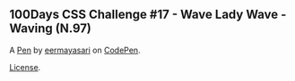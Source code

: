 100Days CSS Challenge #17 - Wave Lady Wave - Waving (N.97)
----------------------------------------------------------


A [Pen](https://codepen.io/eermayasari/pen/KbZmwe) by [eermayasari](https://codepen.io/eermayasari) on [CodePen](https://codepen.io).

[License](https://codepen.io/eermayasari/pen/KbZmwe/license).